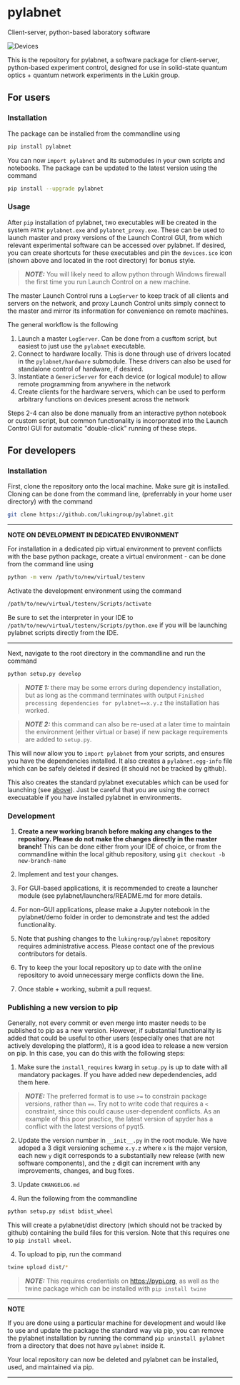 # pylabnet

Client-server, python-based laboratory software

 ![Devices](https://raw.githubusercontent.com/lukingroup/pylabnet/packaging/devices.ico)

This is the repository for pylabnet, a software package for client-server, python-based experiment control, designed for use in solid-state quantum optics + quantum network experiments in the Lukin group. 

## For users

### Installation

The package can be installed from the commandline using
```bash
pip install pylabnet
```
You can now `import pylabnet` and its submodules in your own scripts and notebooks. The package can be updated to the latest version using the command
```bash
pip install --upgrade pylabnet
```

### <a name="executable"></a>Usage

 After `pip` installation of pylabnet, two executables will be created in the system `PATH`: `pylabnet.exe` and `pylabnet_proxy.exe`. These can be used to launch master and proxy versions of the Launch Control GUI, from which relevant experimental software can be accessed over pylabnet. If desired, you can create shortcuts for these executables and pin the `devices.ico` icon (shown above and located in the root directory) for bonus style.

 > **_NOTE:_** You will likely need to allow python through Windows firewall the first time you run Launch Control on a new machine.

The master Launch Control runs a `LogServer` to keep track of all clients and servers on the network, and proxy Launch Control units simply connect to the master and mirror its information for convenience on remote machines.

The general workflow is the following

1. Launch a master `LogServer`. Can be done from a cusftom script, but easiest to just use the `pylabnet` executable.
2. Connect to hardware locally. This is done through use of drivers located in the `pylabnet/hardware` submodule. These drivers can also be used for standalone control of hardware, if desired.
3. Instantiate a `GenericServer` for each device (or logical module) to allow remote programming from anywhere in the network
4. Create clients for the hardware servers, which can be used to perform arbitrary functions on devices present across the network

Steps 2-4 can also be done manually from an interactive python notebook or custom script, but common functionality is incorporated into the Launch Control GUI for automatic "double-click" running of these steps.

## For developers

### Installation

First, clone the repository onto the local machine. Make sure git is installed. Cloning can be done from the command line, (preferrably in your home user directory) with the command 
```bash
git clone https://github.com/lukingroup/pylabnet.git
```
---
**NOTE ON DEVELOPMENT IN DEDICATED ENVIRONMENT**

For installation in a dedicated pip virtual environment to prevent conflicts with the base python package, create a virtual environment - can be done from the command line using
```bash
python -m venv /path/to/new/virtual/testenv
```

Activate the development environment using the command
```bash
/path/to/new/virtual/testenv/Scripts/activate
```
Be sure to set the interpreter in your IDE to `/path/to/new/virtual/testenv/Scripts/python.exe` if you will be launching pylabnet scripts directly from the IDE.

---
Next, navigate to the root directory in the commandline and run the command
```bash
python setup.py develop
```
> **_NOTE 1:_** there may be some errors during dependency installation, but as long as the command terminates with output `Finished processing dependencies for pylabnet==x.y.z` the installation has worked.

> **_NOTE 2:_** this command can also be re-used at a later time to maintain the environment (either virtual or base) if new package requirements are added to `setup.py`.

This will now allow you to `import pylabnet` from your scripts, and ensures you have the dependencies installed. It also creates a `pylabnet.egg-info` file which can be safely deleted if desired (it should not be tracked by github). 

This also creates the standard pylabnet executables which can be used for launching (see [above](#executable)). Just be careful that you are using the correct execuatable if you have installed pylabnet in environments.

### Development

1. **Create a new working branch before making any changes to the repository. Please do not make the changes directly in the master branch!** This can be done either from your IDE of choice, or from the commandline within the local github repository, using `git checkout -b new-branch-name`  

2. Implement and test your changes.

3. For GUI-based applications, it is recommended to create a launcher module (see pylabnet/launchers/README.md for more details. 

4. For non-GUI applications, please make a Jupyter notebook in the pylabnet/demo folder in order to demonstrate and test the added functionality.

5. Note that pushing changes to the `lukingroup/pylabnet` repository requires administrative access. Please contact one of the previous contributors for details.

6. Try to keep the your local repository up to date with the online repository to avoid unnecessary merge conflicts down the line.

7. Once stable + working, submit a pull request. 

### Publishing a new version to pip

Generally, not every commit or even merge into master needs to be published to pip as a new version. However, if substantial functionality is added that could be useful to other users (especially ones that are not actively developing the platform), it is a good idea to release a new version on pip. In this case, you can do this with the following steps:

1. Make sure the `install_requires` kwarg in `setup.py` is up to date with all mandatory packages. If you have added new depedendencies, add them here. 
 > **_NOTE:_** The preferred format is to use `>=` to constrain package versions, rather than `==`. Try not to write code that requires a `<` constraint, since this could cause user-dependent conflicts. As an example of this poor practice, the latest version of spyder has a conflict with the latest versions of pyqt5.

2. Update the version number in `__init__.py` in the root module. We have adoped a 3 digit versioning scheme `x.y.z` where `x` is the major version, each new `y` digit corresponds to a substantially new release (with new software components), and the `z` digit can increment with any improvements, changes, and bug fixes. 

3. Update `CHANGELOG.md`

3. Run the following from the commandline
```bash
python setup.py sdist bdist_wheel
```
This will create a pylabnet/dist directory (which should not be tracked by github) containing the build files for this version. Note that this requires one to `pip install wheel`.

4. To upload to pip, run the command
```bash
twine upload dist/*
```
> **_NOTE:_** This requires credentials on https://pypi.org, as well as the twine package which can be installed with `pip install twine`
---
**NOTE**

If you are done using a particular machine for development and would like to use and update the package the standard way via pip, you can remove the pylabnet installation by running the command `pip uninstall pylabnet` from a directory that does not have `pylabnet` inside it.

Your local repository can now be deleted and pylabnet can be installed, used, and maintained via pip.

---
